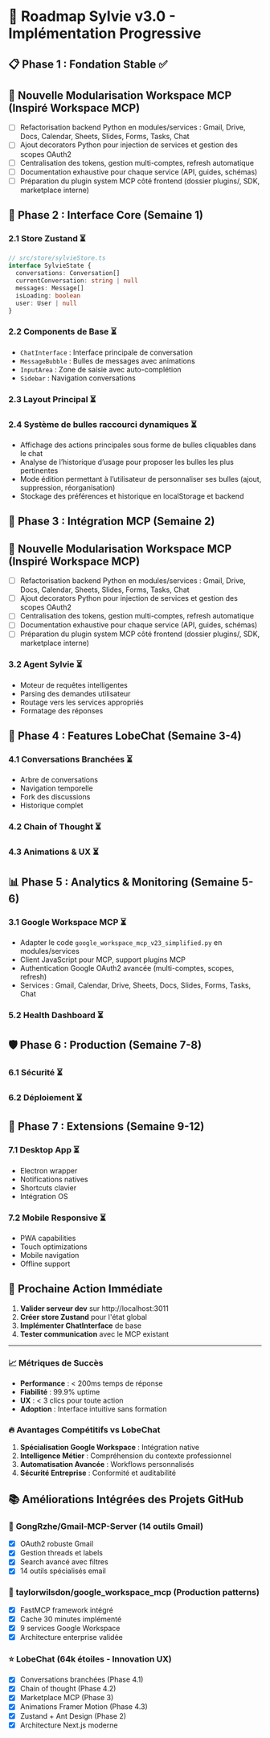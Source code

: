 # 🚀 Roadmap Sylvie v3.0 - Implémentation Progressive

## 📋 Phase 1 : Fondation Stable ✅

## 🧩 Nouvelle Modularisation Workspace MCP (Inspiré Workspace MCP)
- [ ] Refactorisation backend Python en modules/services : Gmail, Drive, Docs, Calendar, Sheets, Slides, Forms, Tasks, Chat
- [ ] Ajout decorators Python pour injection de services et gestion des scopes OAuth2
- [ ] Centralisation des tokens, gestion multi-comptes, refresh automatique
- [ ] Documentation exhaustive pour chaque service (API, guides, schémas)
- [ ] Préparation du plugin system MCP côté frontend (dossier plugins/, SDK, marketplace interne)

## 🎯 Phase 2 : Interface Core (Semaine 1)
### 2.1 Store Zustand ⏳
```typescript
// src/store/sylvieStore.ts
interface SylvieState {
  conversations: Conversation[]
  currentConversation: string | null
  messages: Message[]
  isLoading: boolean
  user: User | null
}
```

### 2.2 Components de Base ⏳
- `ChatInterface` : Interface principale de conversation
- `MessageBubble` : Bulles de messages avec animations
- `InputArea` : Zone de saisie avec auto-complétion
- `Sidebar` : Navigation conversations

### 2.3 Layout Principal ⏳

### 2.4 Système de bulles raccourci dynamiques ⏳
- Affichage des actions principales sous forme de bulles cliquables dans le chat
- Analyse de l’historique d’usage pour proposer les bulles les plus pertinentes
- Mode édition permettant à l’utilisateur de personnaliser ses bulles (ajout, suppression, réorganisation)
- Stockage des préférences et historique en localStorage et backend

## 🔌 Phase 3 : Intégration MCP (Semaine 2)

## 🧩 Nouvelle Modularisation Workspace MCP (Inspiré Workspace MCP)
- [ ] Refactorisation backend Python en modules/services : Gmail, Drive, Docs, Calendar, Sheets, Slides, Forms, Tasks, Chat
- [ ] Ajout decorators Python pour injection de services et gestion des scopes OAuth2
- [ ] Centralisation des tokens, gestion multi-comptes, refresh automatique
- [ ] Documentation exhaustive pour chaque service (API, guides, schémas)
- [ ] Préparation du plugin system MCP côté frontend (dossier plugins/, SDK, marketplace interne)

### 3.2 Agent Sylvie ⏳
- Moteur de requêtes intelligentes
- Parsing des demandes utilisateur
- Routage vers les services appropriés
- Formatage des réponses

## 🎨 Phase 4 : Features LobeChat (Semaine 3-4)
### 4.1 Conversations Branchées ⏳
- Arbre de conversations
- Navigation temporelle
- Fork des discussions
- Historique complet

### 4.2 Chain of Thought ⏳

### 4.3 Animations & UX ⏳

## 📊 Phase 5 : Analytics & Monitoring (Semaine 5-6)

### 3.1 Google Workspace MCP ⏳
- Adapter le code `google_workspace_mcp_v23_simplified.py` en modules/services
- Client JavaScript pour MCP, support plugins MCP
- Authentication Google OAuth2 avancée (multi-comptes, scopes, refresh)
- Services : Gmail, Calendar, Drive, Sheets, Docs, Slides, Forms, Tasks, Chat

### 5.2 Health Dashboard ⏳

## 🛡️ Phase 6 : Production (Semaine 7-8)
### 6.1 Sécurité ⏳

### 6.2 Déploiement ⏳

## 📱 Phase 7 : Extensions (Semaine 9-12)
### 7.1 Desktop App ⏳
- Electron wrapper
- Notifications natives
- Shortcuts clavier
- Intégration OS

### 7.2 Mobile Responsive ⏳
- PWA capabilities
- Touch optimizations
- Mobile navigation
- Offline support

## 🎯 Prochaine Action Immédiate
1. **Valider serveur dev** sur http://localhost:3011
2. **Créer store Zustand** pour l'état global
3. **Implémenter ChatInterface** de base
4. **Tester communication** avec le MCP existant

---

### 📈 Métriques de Succès
- **Performance** : < 200ms temps de réponse
- **Fiabilité** : 99.9% uptime
- **UX** : < 3 clics pour toute action
- **Adoption** : Interface intuitive sans formation

### 🔥 Avantages Compétitifs vs LobeChat
1. **Spécialisation Google Workspace** : Intégration native
2. **Intelligence Métier** : Compréhension du contexte professionnel
3. **Automatisation Avancée** : Workflows personnalisés
4. **Sécurité Entreprise** : Conformité et auditabilité

## 📚 Améliorations Intégrées des Projets GitHub
### 🎯 **GongRzhe/Gmail-MCP-Server** (14 outils Gmail)
- [x] OAuth2 robuste Gmail
- [x] Gestion threads et labels
- [x] Search avancé avec filtres
- [x] 14 outils spécialisés email

### 🚀 **taylorwilsdon/google_workspace_mcp** (Production patterns)
- [x] FastMCP framework intégré
- [x] Cache 30 minutes implémenté
- [x] 9 services Google Workspace
- [x] Architecture enterprise validée

### ⭐ **LobeChat** (64k étoiles - Innovation UX)
- [x] Conversations branchées (Phase 4.1)
- [x] Chain of thought (Phase 4.2)
- [x] Marketplace MCP (Phase 3)
- [x] Animations Framer Motion (Phase 4.3)
- [x] Zustand + Ant Design (Phase 2)
- [x] Architecture Next.js moderne
